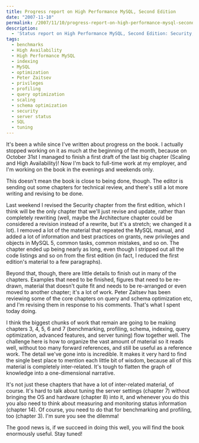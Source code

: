 ```yaml
---
title: Progress report on High Performance MySQL, Second Edition
date: "2007-11-10"
permalink: /2007/11/10/progress-report-on-high-performance-mysql-second-edition/
description:
  - 'Status report on High Performance MySQL, Second Edition: Security, benchmarks, profiling, tuning, server status, indexing, query optimization, schema optimization'
tags:
  - benchmarks
  - High Availability
  - High Performance MySQL
  - indexing
  - MySQL
  - optimization
  - Peter Zaitsev
  - privileges
  - profiling
  - query optimization
  - scaling
  - schema optimization
  - security
  - server status
  - SQL
  - tuning
---
```

It's been a while since I've written about progress on the book. I actually stopped working on it as much at the beginning of the month, because on October 31st I managed to finish a first draft of the last big chapter (Scaling and High Availability)! Now I'm back to full-time work at my employer, and I'm working on the book in the evenings and weekends only.

This doesn't mean the book is close to being done, though. The editor is sending out some chapters for technical review, and there's still a lot more writing and revising to be done.

Last weekend I revised the Security chapter from the first edition, which I think will be the only chapter that we'll just revise and update, rather than completely rewriting (well, maybe the Architecture chapter could be considered a revision instead of a rewrite, but it's a stretch; we changed it a lot). I removed a lot of the material that repeated the MySQL manual, and added a lot of information and best practices on grants, new privileges and objects in MySQL 5, common tasks, common mistakes, and so on. The chapter ended up being nearly as long, even though I stripped out all the code listings and so on from the first edition (in fact, I reduced the first edition's material to a few paragraphs).

Beyond that, though, there are little details to finish out in many of the chapters. Examples that need to be finished, figures that need to be re-drawn, material that doesn't quite fit and needs to be re-arranged or even moved to another chapter; it's a lot of work. Peter Zaitsev has been reviewing some of the core chapters on query and schema optimization etc, and I'm revising them in response to his comments. That's what I spent today doing.

I think the biggest chunks of work that remain are going to be making chapters 3, 4, 5, 6 and 7 (benchmarking, profiling, schema, indexing, query optimization, advanced features, and server tuning) flow together well. The challenge here is how to organize the vast amount of material so it reads well, without too many forward references, and still be useful as a reference work. The detail we've gone into is incredible. It makes it very hard to find the single best place to mention each little bit of wisdom, because all of this material is completely inter-related. It's tough to flatten the graph of knowledge into a one-dimensional narrative.

It's not just these chapters that have a lot of inter-related material, of course. It's hard to talk about tuning the server settings (chapter 7) without bringing the OS and hardware (chapter 8) into it, and whenever you do this you also need to think about measuring and monitoring status information (chapter 14). Of course, you need to do that for benchmarking and profiling, too (chapter 3). I'm sure you see the dilemma!

The good news is, if we succeed in doing this well, you will find the book enormously useful. Stay tuned!
